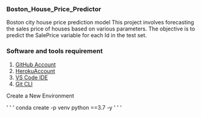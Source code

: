 ### Boston_House_Price_Predictor
Boston city house price prediction model
This project involves forecasting the sales price of houses based on various parameters. The objective is to predict the SalePrice variable for each Id in the test set.
### Software and tools requirement
1. [GitHub Account](https://github.com/) 
2. [HerokuAccount](https://www.heroku.com/)
3. [VS Code IDE](https://code.visualstudio.com/)
4. [Git CLI](https://git-scm.com/book/en/v2/Getting-Started-The-Command-Line)

Create a New Environment 

' ' '
conda create -p venv python ==3.7 -y
' ' '
